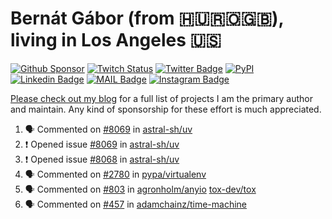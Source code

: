 # Bernát Gábor (from 🇭🇺🇷🇴🇬🇧), living in Los Angeles 🇺🇸

[![Github Sponsor](https://img.shields.io/static/v1?label=Sponsor&message=%E2%9D%A4&logo=GitHub&link=https://github.com/sponsors/gaborbernat&style=flat-square)](https://github.com/sponsors/gaborbernat)
[![Twitch Status](https://img.shields.io/twitch/status/gaborbernat?style=flat-square)](https://www.twitch.tv/gaborbernat)
[![Twitter Badge](https://img.shields.io/badge/-@gjbernat-1ca0f1?style=flat-square&labelColor=1ca0f1&logo=twitter&logoColor=white&link=https://twitter.com/gjbernat)](https://twitter.com/gjbernat)
[![PyPI](https://img.shields.io/badge/-gaborbernat-0073b7?style=flat-square&logo=Python&logoColor=white&link=https://pypi.org/user/gaborbernat/)](https://pypi.org/user/gaborbernat/)
[![Linkedin Badge](https://img.shields.io/badge/-gaborbernat-blue?style=flat-square&logo=Linkedin&logoColor=white&link=https://www.linkedin.com/in/gaborbernat/)](https://www.linkedin.com/in/gaborbernat/)
[![MAIL Badge](https://img.shields.io/badge/-gaborjbernat@gmail.com-c14438?style=flat-square&logo=Gmail&logoColor=white&link=mailto:gaborjbernat@gmail.com)](mailto:gaborjbernat@gmail.com)
[![Instagram Badge](https://img.shields.io/badge/-@gabor__bernat-845EC2?style=flat-square&labelColor=white&logo=Instagram&link=https://instagram.com/gabor_bernat/)](https://instagram.com/gabor_bernat)

[Please check out my blog](https://bernat.tech/about/) for a full list of projects I am the primary author and maintain.
Any kind of sponsorship for these effort is much appreciated.

<!--START_SECTION:activity-->

1. 🗣 Commented on [#8069](https://github.com/astral-sh/uv/issues/8069#issuecomment-2404026441) in [astral-sh/uv](https://github.com/astral-sh/uv)
2. ❗ Opened issue [#8069](https://github.com/astral-sh/uv/issues/8069) in [astral-sh/uv](https://github.com/astral-sh/uv)
3. ❗ Opened issue [#8068](https://github.com/astral-sh/uv/issues/8068) in [astral-sh/uv](https://github.com/astral-sh/uv)
4. 🗣 Commented on [#2780](https://github.com/pypa/virtualenv/issues/2780#issuecomment-2403001739) in [pypa/virtualenv](https://github.com/pypa/virtualenv)
5. 🗣 Commented on [#803](https://github.com/agronholm/anyio/issues/803#issuecomment-2402999856) in [agronholm/anyio](https://github.com/agronholm/anyio)
   [tox-dev/tox](https://github.com/tox-dev/tox)
5. 🗣 Commented on [#457](https://github.com/adamchainz/time-machine/pull/457#issuecomment-2197730644) in
[adamchainz/time-machine](https://github.com/adamchainz/time-machine)
<!--END_SECTION:activity-->

